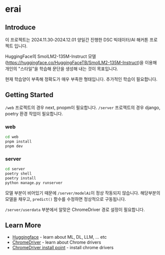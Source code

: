# erai

## Introduce

이 프로젝트는 2024.11.30-2024.12.01 양일간 진행한 DSC 빅데이터/AI 해커톤 프로젝트 입니다.

HuggingFace의 SmolLM2-135M-Instruct 모델(https://huggingface.co/HuggingFaceTB/SmolLM2-135M-Instruct)을 이용해 개인의 "스타일"을 학습해 문단을 생성해 내는 것이 목표입니다.

현재 학습양이 부족해 정확도가 매우 부족한 형태입니다. 추가적인 학습이 필요합니다.

## Getting Started

`/web` 프로젝트의 경우 next, pnopm이 필요합니다. `/server` 프로젝트의 경우 django, poetry 환경 작업이 필요합니다.

### web

```bash
cd web
pnpm install
pnpm dev
```

### server

```bash
cd server
poetry shell
poetry install
python manage.py runserver
```

모델 부분이 비어있기 때문에 `/server/modelAi`이 정상 작동되지 않습니다. 해당부분의 모델을 채우고, `predict()` 함수를 수정하면 정상적으로 구동됩니다.

`/server/userdata` 부분에서 알맞은 ChromeDriver 경로 설정이 필요합니다.

## Learn More

- [Huggingface](https://huggingface.co/) - learn about ML, DL, LLM, ... etc
- [ChromeDriver](https://sites.google.com/chromium.org/driver/) - learn about Chrome drivers
- [ChromeDriver install point](https://googlechromelabs.github.io/chrome-for-testing/) - install chrome drivers

